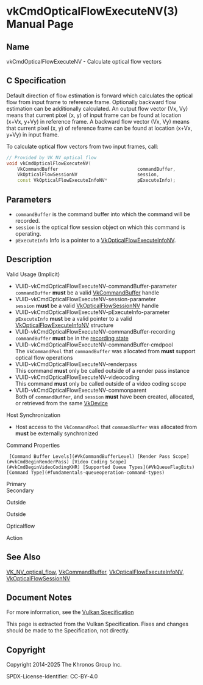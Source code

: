 # vkCmdOpticalFlowExecuteNV(3) Manual Page

## Name

vkCmdOpticalFlowExecuteNV - Calculate optical flow vectors



## [](#_c_specification)C Specification

Default direction of flow estimation is forward which calculates the optical flow from input frame to reference frame. Optionally backward flow estimation can be additionally calculated. An output flow vector (Vx, Vy) means that current pixel (x, y) of input frame can be found at location (x+Vx, y+Vy) in reference frame. A backward flow vector (Vx, Vy) means that current pixel (x, y) of reference frame can be found at location (x+Vx, y+Vy) in input frame.

To calculate optical flow vectors from two input frames, call:

```c++
// Provided by VK_NV_optical_flow
void vkCmdOpticalFlowExecuteNV(
    VkCommandBuffer                             commandBuffer,
    VkOpticalFlowSessionNV                      session,
    const VkOpticalFlowExecuteInfoNV*           pExecuteInfo);
```

## [](#_parameters)Parameters

- `commandBuffer` is the command buffer into which the command will be recorded.
- `session` is the optical flow session object on which this command is operating.
- `pExecuteInfo` Info is a pointer to a [VkOpticalFlowExecuteInfoNV](https://registry.khronos.org/vulkan/specs/latest/man/html/VkOpticalFlowExecuteInfoNV.html).

## [](#_description)Description

Valid Usage (Implicit)

- [](#VUID-vkCmdOpticalFlowExecuteNV-commandBuffer-parameter)VUID-vkCmdOpticalFlowExecuteNV-commandBuffer-parameter  
  `commandBuffer` **must** be a valid [VkCommandBuffer](https://registry.khronos.org/vulkan/specs/latest/man/html/VkCommandBuffer.html) handle
- [](#VUID-vkCmdOpticalFlowExecuteNV-session-parameter)VUID-vkCmdOpticalFlowExecuteNV-session-parameter  
  `session` **must** be a valid [VkOpticalFlowSessionNV](https://registry.khronos.org/vulkan/specs/latest/man/html/VkOpticalFlowSessionNV.html) handle
- [](#VUID-vkCmdOpticalFlowExecuteNV-pExecuteInfo-parameter)VUID-vkCmdOpticalFlowExecuteNV-pExecuteInfo-parameter  
  `pExecuteInfo` **must** be a valid pointer to a valid [VkOpticalFlowExecuteInfoNV](https://registry.khronos.org/vulkan/specs/latest/man/html/VkOpticalFlowExecuteInfoNV.html) structure
- [](#VUID-vkCmdOpticalFlowExecuteNV-commandBuffer-recording)VUID-vkCmdOpticalFlowExecuteNV-commandBuffer-recording  
  `commandBuffer` **must** be in the [recording state](#commandbuffers-lifecycle)
- [](#VUID-vkCmdOpticalFlowExecuteNV-commandBuffer-cmdpool)VUID-vkCmdOpticalFlowExecuteNV-commandBuffer-cmdpool  
  The `VkCommandPool` that `commandBuffer` was allocated from **must** support optical flow operations
- [](#VUID-vkCmdOpticalFlowExecuteNV-renderpass)VUID-vkCmdOpticalFlowExecuteNV-renderpass  
  This command **must** only be called outside of a render pass instance
- [](#VUID-vkCmdOpticalFlowExecuteNV-videocoding)VUID-vkCmdOpticalFlowExecuteNV-videocoding  
  This command **must** only be called outside of a video coding scope
- [](#VUID-vkCmdOpticalFlowExecuteNV-commonparent)VUID-vkCmdOpticalFlowExecuteNV-commonparent  
  Both of `commandBuffer`, and `session` **must** have been created, allocated, or retrieved from the same [VkDevice](https://registry.khronos.org/vulkan/specs/latest/man/html/VkDevice.html)

Host Synchronization

- Host access to the `VkCommandPool` that `commandBuffer` was allocated from **must** be externally synchronized

Command Properties

     [Command Buffer Levels](#VkCommandBufferLevel) [Render Pass Scope](#vkCmdBeginRenderPass) [Video Coding Scope](#vkCmdBeginVideoCodingKHR) [Supported Queue Types](#VkQueueFlagBits) [Command Type](#fundamentals-queueoperation-command-types)

Primary  
Secondary

Outside

Outside

Opticalflow

Action

## [](#_see_also)See Also

[VK\_NV\_optical\_flow](https://registry.khronos.org/vulkan/specs/latest/man/html/VK_NV_optical_flow.html), [VkCommandBuffer](https://registry.khronos.org/vulkan/specs/latest/man/html/VkCommandBuffer.html), [VkOpticalFlowExecuteInfoNV](https://registry.khronos.org/vulkan/specs/latest/man/html/VkOpticalFlowExecuteInfoNV.html), [VkOpticalFlowSessionNV](https://registry.khronos.org/vulkan/specs/latest/man/html/VkOpticalFlowSessionNV.html)

## [](#_document_notes)Document Notes

For more information, see the [Vulkan Specification](https://registry.khronos.org/vulkan/specs/latest/html/vkspec.html#vkCmdOpticalFlowExecuteNV)

This page is extracted from the Vulkan Specification. Fixes and changes should be made to the Specification, not directly.

## [](#_copyright)Copyright

Copyright 2014-2025 The Khronos Group Inc.

SPDX-License-Identifier: CC-BY-4.0